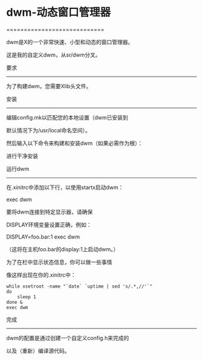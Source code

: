 # dwm-动态窗口管理器

============================

dwm是X的一个非常快速、小型和动态的窗口管理器。

这是我的自定义dwm，从sr/dwm分叉。

要求

------------

为了构建dwm，您需要Xlib头文件。

安装

------------

编辑config.mk以匹配您的本地设置（dwm已安装到

默认情况下为/usr/local命名空间）。

然后输入以下命令来构建和安装dwm（如果必需作为根）：


进行干净安装

运行dwm

-----------

在.xinitrc中添加以下行，以使用startx启动dwm：

exec dwm

要将dwm连接到特定显示器，请确保

DISPLAY环境变量设置正确，例如：

DISPLAY=foo.bar:1 exec dwm

（这将在主机foo.bar的display:1上启动dwm。）

为了在栏中显示状态信息，你可以做一些事情

像这样出现在你的.xinitrc中：

    while xsetroot -name "`date` `uptime | sed 's/.*,//'`"
    do
    	sleep 1
    done &
    exec dwm

完成

-------------

dwm的配置是通过创建一个自定义config.h来完成的

以及（重新）编译源代码。
